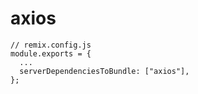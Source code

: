 # axios

```
// remix.config.js
module.exports = {
  ...
  serverDependenciesToBundle: ["axios"],
};
```

